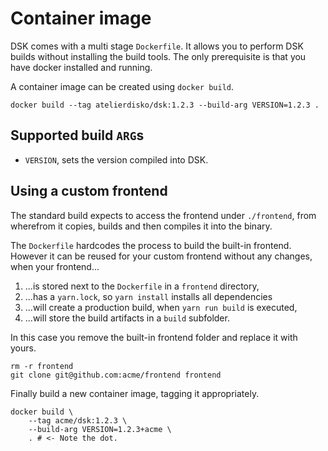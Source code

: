 # Container image

DSK comes with a multi stage `Dockerfile`. It allows you to perform DSK builds
without installing the build tools. The only prerequisite is that you have docker
installed and running.

A container image can be created using `docker build`.

```
docker build --tag atelierdisko/dsk:1.2.3 --build-arg VERSION=1.2.3 .
```

## Supported build `ARG`s

- `VERSION`, sets the version compiled into DSK.

## Using a custom frontend

The standard build expects to access the frontend under `./frontend`,
from wherefrom it copies, builds and then compiles it into the binary.

The `Dockerfile` hardcodes the process to build the built-in frontend. However
it can be reused for your custom frontend without any changes, when your
frontend...

1. ...is stored next to the `Dockerfile` in a `frontend` directory,
2. ...has a `yarn.lock`, so `yarn install` installs all dependencies
3. ...will create a production build, when `yarn run build` is executed,
4. ...will store the build artifacts in a `build` subfolder.

In this case you remove the built-in frontend folder and replace it with yours.

```
rm -r frontend
git clone git@github.com:acme/frontend frontend
```

Finally build a new container image, tagging it appropriately.

```
docker build \
	--tag acme/dsk:1.2.3 \
	--build-arg VERSION=1.2.3+acme \
	. # <- Note the dot.
```

